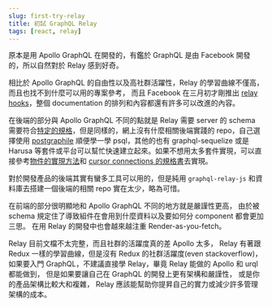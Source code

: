 ```yaml
---
slug: first-try-relay
title: 初試 GraphQL Relay
tags: [react, relay]
---
```


原本是用 Apollo GraphQL 在開發的，有鑑於 GraphQL 是由 Facebook 開發的，所以自然對於 Relay 感到好奇。

相比於 Apollo GraphQL 的自由性以及高社群活躍性，Relay 的學習曲線不僅高，而且也找不到什麼可以用的專案參考，
而且 Facebook 在三月初才剛推出 [relay hooks](https://relay.dev/blog/2021/03/09/introducing-relay-hooks)，整個 documentation 的排列和內容都還有許多可以改進的內容。

在後端的部分與 Apollo GraphQL 不同的點就是 Relay 需要 server 的 schema 需要符合[特定的規格](https://relay.dev/docs/guides/graphql-server-specification/)，但是同樣的，網上沒有什麼相關後端實踐的 repo，自己選擇使用 [postgraphile](https://www.graphile.org/) 順便學一學 psql，其他的也有 graphql-sequelize 或是 Harusa 等套件或平台可以幫忙快速建立起來。如果不想用太多套件實現，可以直接參考[物件的實現方法](https://graphql.org/learn/global-object-identification/)和 [cursor connections 的規格書](https://relay.dev/assets/files/connections-61fc54c286f0afc0b4f230f7c4b150bf.htm#sec-Connection-Types)去實現。

對於開發產品的後端其實有蠻多工具可以用的，但是純用 `graphql-relay-js` 和資料庫去搭建一個後端的相關 repo 實在太少，略為可惜。

在前端的部分很明顯地和 Apollo GraphQL 不同的地方就是嚴謹性更高，
由於被 schema 規定住了導致組件在會用到什麼資料以及要如何分 component 都會更加三思。
在用 Relay 的開發中也會越來越注重 Render-as-you-fetch。

Relay 目前文檔不太完整，而且社群的活躍度真的差 Apollo 太多，
Relay 有著跟 Redux 一樣的學習曲線，但是沒有 Redux 的社群活躍度(even stackoverflow)，
如果要入門 GraphQL，不建議直接學 Relay，畢竟 Relay 能做的 Apollo 和 urql 都能做到，
但是如果要讓自己在 GraphQL 的開發上更有架構和嚴謹性，
或是你的產品架構比較大和複雜，
Relay 應該能幫助你提昇自己的實力或減少許多管理架構的成本。
